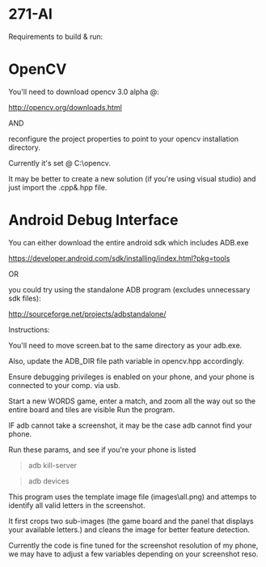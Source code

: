 271-AI
======


Requirements to build & run:

OpenCV
======

You'll need to download opencv 3.0 alpha @:

http://opencv.org/downloads.html

AND

reconfigure the project properties to point to your opencv installation directory.

Currently it's set @ C:\opencv.

It may be better to create a new solution (if you're using visual studio) and just import the .cpp&.hpp file.

Android Debug Interface
=======================

You can either download the entire android sdk which includes ADB.exe

https://developer.android.com/sdk/installing/index.html?pkg=tools

OR

you could try using the standalone ADB program (excludes unnecessary sdk files):

http://sourceforge.net/projects/adbstandalone/



Instructions:

You'll need to move screen.bat to the same directory as your adb.exe.

Also, update the ADB_DIR file path variable  in opencv.hpp accordingly.

Ensure debugging privileges is enabled on your phone, and your phone is connected to your comp. via usb.

Start a new WORDS game, enter a match, and zoom all the way out so the entire board and tiles are visible
Run the program.

IF adb cannot take a screenshot, it may be the case adb cannot find your phone.

Run these params, and see if you're your phone is listed

> adb kill-server

> adb devices

This program uses the template image file (images\all.png) and attemps to identify all valid letters in the screenshot.

It first crops two sub-images (the game board and the panel that displays your available letters.) and cleans the image for better feature detection.

Currently the code is fine tuned for the screenshot resolution of my phone, we may have to adjust a few variables depending on your screenshot reso.







 

